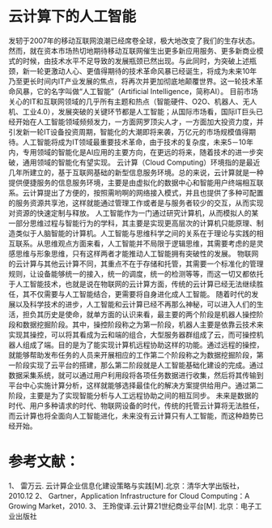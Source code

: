 # 云计算下的人工智能
发轫于2007年的移动互联网浪潮已经席卷全球，极大地改变了我们的生存状态。然而，就在资本市场热切地期待移动互联网催生出更多新应用服务、更多新商业模式的时候，由技术水平不足导致的发展瓶颈已然出现。与此同时，为突破上述瓶颈，新一轮更激动人心、更值得期待的技术革命风暴已经诞生，将成为未来10年乃至更长时间内IT产业发展的焦点，将再次并更加彻底地颠覆世界。这一轮技术革命风暴，它的名字叫做“人工智能”（Artificial Intelligence，简称AI）。
目前市场关心的IT和互联网领域的几乎所有主题和热点（智能硬件、O2O、机器人、无人机、工业4.0），发展突破的关键环节都是人工智能；从国际市场看，国际IT巨头已经开始在人工智能领域频频发力，一方面网罗顶尖人才，一方面加大投资力度，并引发新一轮IT设备投资周期，智能化的大潮即将来袭，万亿元的市场规模值得期待。人工智能将成为IT领域最重要技术革命，由于技术的复杂度，未来5－10年内，专用领域的智能化是AI应用的主要方向，在更远的将来，随着技术的进一步突破，通用领域的智能化有望实现。
云计算（Cloud Computing）环境指的是最近几年所建立的，基于互联网基础的新型信息服务环境。总的来说，云计算就是一种提供便捷服务的信息服务环境，主要是由虚拟化的数据中心和智能用户终端相互联系。云计算提出了方便的，按照需哟啊的网络接入模式，并且也提供了多种可配置的服务资源共享池，这样就能通过管理工作或者是与服务者较少的交互，从而实现对资源的快速定制与释放。
人工智能作为一门通过研究计算机，从而模拟人的某一部分思维过程与智能行为的学科，其主要是实现更高层次的计算机只能原理、制造类似于人脑智能的计算机。人工智能与思维科学之间的关系在于理论与实践的相互联系。从思维观点方面来看，人工智能并不局限于逻辑思维，其需要考虑的是灵感思维与形象思维，只有这样两者才能推动人工智能拥有突破性的发展。
物联网的云计算与其他云计算不同，其重点不在于存储和托管，其需要一个标准化的管理规则，让设备能够统一的接入，统一的调度，统一的检测等等，而这一切又都依托于人工智能技术，也就是说在物联网的云计算方面，传统的云计算已经无法继续胜任，其不仅需要与人工智能结合，更需要将自身进化成人工智能。
随着时代的发展以及科学技术的进步，人工智能和云计算已经不再那么神秘，可以进入人们的生活，担负其历史是使命，就单方面的认识来看，最主要的两个阶段是机器人操控阶段和数据挖掘阶段。其中，操控阶段称之为第一阶段，机器人主要是依靠云技术来实现其操控，可以将其看成为云和端的组合，大型服务器群组成了云，而可操控机器人组成了端。目的是为了能实现计算机远程协助这样的功能。通过远程的操控，就能够帮助发布任务的人员来开展相应的工作第二个阶段称之为数据挖掘阶段，第一阶段实现了云平台的搭建，那么第二阶段就是人工智能基础化建设的完成。通过数据采集系统，就可以通过用户利用段将各项任务数据进行收集，然后将其传输到平台中心实施计算分析，这样就能够选择最佳化的解决方案提供给用户。通过第二阶段，主要是为了实现智能分析与人工远程协助之间的相互同步。
未来是数据的时代、用户多种请求的时代、物联网设备的时代，传统的托管云计算将无法胜任，而云计算也将全面向人工智能进化，未来没有云计算只有人工智能，而这种趋势已经开始。
# 参考文献：
1、	雷万云. 云计算企业信息化建设策略与实践[M].北京：清华大学出版社，2010.12
2、	Gartner，Application Infrastructure for Cloud Computing：A Growing Market，2010.
3、	王玲俊译.云计算21世纪商业平台[M]. 北京：电子工业出版社
